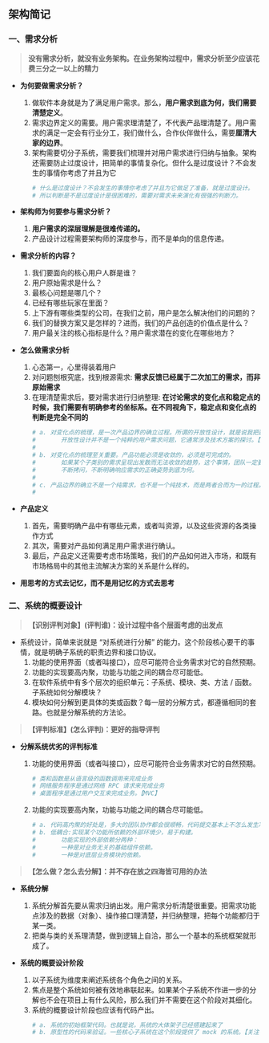 ## **架构简记**

### **一、需求分析**
> **没有需求分析，就没有业务架构。在业务架构过程中，需求分析至少应该花费三分之一以上的精力**
- **为何要做需求分析？**
    1. 做软件本身就是为了满足用户需求。那么，**用户需求到底为何，我们需要清楚定义**。
    2. 需求边界定义的需要。用户需求理清楚了，不代表产品理清楚了。用户需求的满足一定会有行业分工，我们做什么，合作伙伴做什么，需要**厘清大家的边界**。
    3. 架构需要切分子系统，需要我们梳理并对用户需求进行归纳与抽象。架构还需要防止过度设计，把简单的事情复杂化。但什么是过度设计？不会发生的事情你考虑了并且为它
        ```sh
        # 什么是过度设计？不会发生的事情你考虑了并且为它做足了准备，就是过度设计。
        # 所以判断是不是过度设计是很困难的，需要对需求未来演化有很强的判断力。
        ```
- **架构师为何要参与需求分析？**
    1. **用户需求的深层理解是很难传递的。**
    2. 产品设计过程需要架构师的深度参与，而不是单向的信息传递。

- **需求分析的内容？**
    1. 我们要面向的核心用户人群是谁？
    2. 用户原始需求是什么？
    3. 最核心问题是哪几个？
    4. 已经有哪些玩家在里面？
    5. 上下游有哪些类型的公司，在我们之前，用户是怎么解决他们的问题的？
    6. 我们的替换方案又是怎样的？进而，我们的产品创造的价值点是什么？
    7. 用户最关注的核心指标是什么？用户需求潜在的变化在哪些地方？

- **怎么做需求分析**
    1. 心态第一，心里得装着用户
    2. 对问题刨根究底，找到根源需求: **需求反馈已经属于二次加工的需求，而非原始需求**
    3. 在理清楚需求后，要对需求进行归纳整理: **在讨论需求的变化点和稳定点的时候，我们需要有明确参考的坐标系。在不同视角下，稳定点和变化点的判断是完全不同的**
        ```sh
        # a. 对变化点的梳理，是一次产品边界的确立过程。所谓的开放性设计，就是说我把这个功能交给了合作伙伴，但是我得考虑怎么和合作伙伴配合的问题。
        #       开放性设计并不是一个纯粹的用户需求问题，它通常涉及技术方案的探讨。【定义通信标准】
        #
        # b. 对变化点的梳理至关重要。产品功能必须是收敛的，必须是可完成的。
        #       如果某个子类别的需求呈现出发散而无法收敛的趋势，这个事情，团队一定要坐下来一起去反复推敲。
        #       不断拷问，不断明确响应需求的正确姿势到底为何。
        #
        # c. 产品边界的确立不是一个纯需求，也不是一个纯技术，而是两者合而为一的过程。
        #
        ```

- **产品定义**
    1. 首先，需要明确产品中有哪些元素，或者叫资源，以及这些资源的各类操作方式
    2. 其次，需要对产品如何满足用户需求进行确认。
    3. 最后，产品定义还需要考虑市场策略，我们的产品如何进入市场，和既有市场格局中的其他主流解决方案的关系是什么样的。

- **用思考的方式去记忆，而不是用记忆的方式去思考**

### **二、系统的概要设计**
> **【识别评判对象】(评判谁)：设计过程中各个层面考虑的出发点**
- 系统设计，简单来说就是 “对系统进行分解” 的能力。这个阶段核心要干的事情，就是明确子系统的职责边界和接口协议。
    1. 功能的使用界面（或者叫接口），应尽可能符合业务需求对它的自然预期。
    2. 功能的实现要高内聚，功能与功能之间的耦合尽可能低。
    3. 在软件系统中有多个层次的组织单元：子系统、模块、类、方法 / 函数。子系统如何分解模块？
    4. 模块如何分解到更具体的类或函数？每一层的分解方式，都遵循相同的套路。也就是分解系统的方法论。

> **【评判标准】(怎么评判)：更好的指导评判**  
- **分解系统优劣的评判标准**
    1. 功能的使用界面（或者叫接口），应尽可能符合业务需求对它的自然预期。
        ```sh
        # 类和函数是从语言级的函数调用来完成业务
        # 网络服务程序是通过网络 RPC 请求来完成业务
        # 桌面程序是通过用户交互来完成业务。【MVC】
        ```

    2. 功能的实现要高内聚，功能与功能之间的耦合尽可能低。
        ```sh
        # a. 代码高内聚的好处是，多大的团队协作都会很顺畅，代码提交基本上不怎么发生冲突。
        # b. 低耦合:实现某个功能所依赖的外部环境少，易于构建。
        #       功能实现的外部依赖分两种：
        #       一种是对业务无关的基础组件依赖。
        #       一种是对底层业务模块的依赖。
        ```

> **【怎么做？怎么去分解】：并不存在放之四海皆可用的办法**  
- **系统分解**    
    1. 系统分解首先要从需求归纳出发。用户需求分析清楚很重要。把需求功能点涉及的数据（对象）、操作接口理清楚，并归纳整理，把每个功能都归于某一类。  
    2. 把类与类的关系理清楚，做到逻辑上自洽，那么一个基本的系统框架就形成了。
    
- **系统的概要设计阶段**
    1. 以子系统为维度来阐述系统各个角色之间的关系。
    2. 焦点是整个系统如何被有效地串联起来。如果某个子系统不作进一步的分解也不会在项目上有什么风险，那么我们并不需要在这个阶段对其细化。
    3. 系统的概要设计阶段也应该有代码产出。
        ```sh 
        # a. 系统的初始框架代码。也就是说，系统的大体架子已经搭建起来了
        # b. 原型性的代码来验证。一些核心子系统在这个阶段提供了 mock 的系统。【关注了全局系统性风险的消除，并且给了每个子系统或模块的负责人一个更具象且确定性的认知。】
        ```
    





































